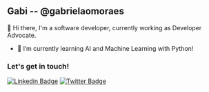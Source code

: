## Gabi -- @gabrielaomoraes 

👋 Hi there, I'm a software developer, currently working as Developer Advocate. 
- 🌱 I’m currently learning AI and Machine Learning with Python!

### Let's get in touch!

[![Linkedin Badge](https://img.shields.io/badge/-LinkedIn-blue?style=flat-square&logo=Linkedin&logoColor=white&link=https://www.linkedin.com/in/gabrielaomoraes/)](https://www.linkedin.com/in/gabrielaomoraes/) 
[![Twitter Badge](https://img.shields.io/badge/-Twitter-1ca0f1?style=flat-square&labelColor=1ca0f1&logo=twitter&logoColor=white&link=https://twitter.com/gabrielaomoraes)](https://twitter.com/gabrielaomoraes)


<!--
**gabrielaomoraes/gabrielaomoraes** is a ✨ _special_ ✨ repository because its `README.md` (this file) appears on your GitHub profile.

Here are some ideas to get you started:

- 🔭 I’m currently working on ...

- 👯 I’m looking to collaborate on ...
- 🤔 I’m looking for help with ...
- 💬 Ask me about ...
- 📫 How to reach me: ...
- 😄 Pronouns: ...
- ⚡ Fun fact: ...
-->
